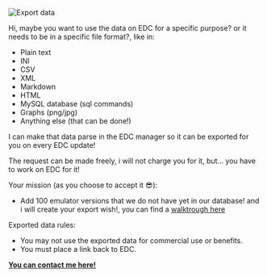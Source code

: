 ![](https://github.com/PhoenixInteractiveNL/emuDownloadCenter/wiki/images_misc/image_export.jpg "Export data")

Hi, maybe you want to use the data on EDC for a specific purpose? or it needs to be in a specific file format?, like in:

- Plain text
- INI
- CSV
- XML
- Markdown
- HTML
- MySQL database (sql commands)
- Graphs (png/jpg)
- Anything else (that can be done!)

I can make that data parse in the EDC manager so it can be exported for you on every EDC update!

The request can be made freely, i will not charge you for it, but... you have to work on EDC for it!

Your mission (as you choose to accept it :sunglasses:):
- Add 100 emulator versions that we do not have yet in our database! and i will create your export wish!, you can find a [walktrough here](https://github.com/PhoenixInteractiveNL/emuDownloadCenter/wiki/Collecting-walktrough)

Exported data rules:
* You may not use the exported data for commercial use or benefits.
* You must place a link back to EDC.

[**You can contact me here!**](https://github.com/PhoenixInteractiveNL/emuDownloadCenter/wiki/Contact)